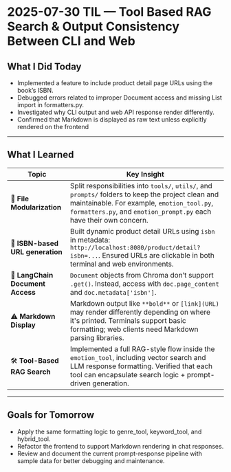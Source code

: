 # 2025-07-30 TIL — Tool Based RAG Search & Output Consistency Between CLI and Web

## What I Did Today

- Implemented a feature to include product detail page URLs using the book’s ISBN.
- Debugged errors related to improper Document access and missing List import in formatters.py.
- Investigated why CLI output and web API response render differently.
- Confirmed that Markdown is displayed as raw text unless explicitly rendered on the frontend

---

## What I Learned

| Topic                         | Key Insight |
|------------------------------|-------------|
| 🧩 **File Modularization**   | Split responsibilities into `tools/`, `utils/`, and `prompts/` folders to keep the project clean and maintainable. For example, `emotion_tool.py`, `formatters.py`, and `emotion_prompt.py` each have their own concern. |
| 🔗 **ISBN-based URL generation** | Built dynamic product detail URLs using `isbn` in metadata: `http://localhost:8080/product/detail?isbn=...`. Ensured URLs are clickable in both terminal and web environments. |
| 📄 **LangChain Document Access** | `Document` objects from Chroma don’t support `.get()`. Instead, access with `doc.page_content` and `doc.metadata['isbn']`. |
| ⚠️ **Markdown Display** | Markdown output like `**bold**` or `[link](URL)` may render differently depending on where it's printed. Terminals support basic formatting; web clients need Markdown parsing libraries. |
| 🛠️ **Tool-Based RAG Search** | Implemented a full RAG-style flow inside the `emotion_tool`, including vector search and LLM response formatting. Verified that each tool can encapsulate search logic + prompt-driven generation. |

---

## Goals for Tomorrow

- Apply the same formatting logic to genre_tool, keyword_tool, and hybrid_tool.
- Refactor the frontend to support Markdown rendering in chat responses.
- Review and document the current prompt-response pipeline with sample data for better debugging and maintenance.
